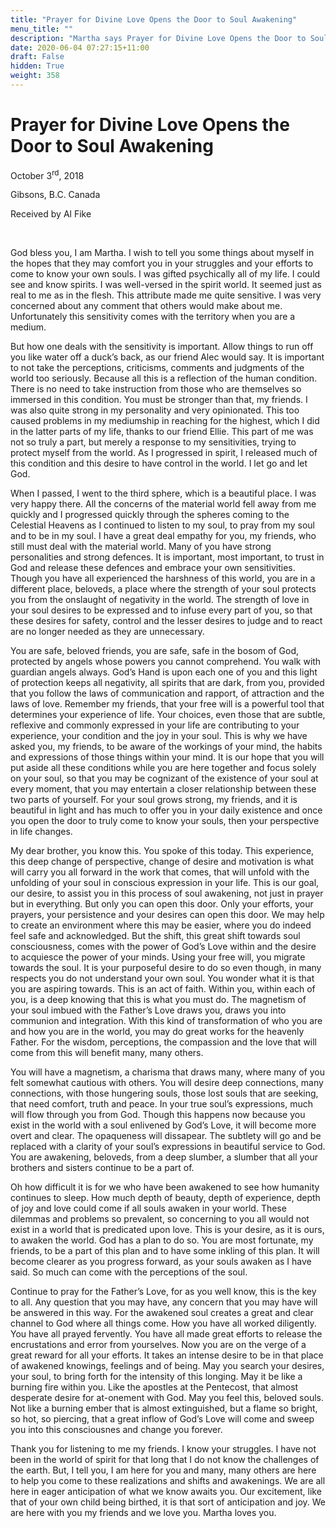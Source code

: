 ```yaml
---
title: "Prayer for Divine Love Opens the Door to Soul Awakening"
menu_title: ""
description: "Martha says Prayer for Divine Love Opens the Door to Soul Awakening"
date: 2020-06-04 07:27:15+11:00
draft: False
hidden: True
weight: 358
---
```

# Prayer for Divine Love Opens the Door to Soul Awakening

October 3<sup>rd</sup>, 2018

Gibsons, B.C. Canada

Received by Al Fike

 

God bless you, I am Martha. I wish to tell you some things about myself in the hopes that they may comfort you in your struggles and your efforts to come to know your own souls. I was gifted psychically all of my life. I could see and know spirits. I was well-versed in the spirit world. It seemed just as real to me as in the flesh. This attribute made me quite sensitive. I was very concerned about any comment that others would make about me. Unfortunately this sensitivity comes with the territory when you are a medium. 

But how one deals with the sensitivity is important. Allow things to run off you like water off a duck’s back, as our friend Alec would say. It is important to not take the perceptions, criticisms, comments and judgments of the world too seriously. Because all this is a reflection of the human condition. There is no need to take instruction from those who are themselves so immersed in this condition. You must be stronger than that, my friends. I was also quite strong in my personality and very opinionated. This too caused problems in my mediumship in reaching for the highest, which I did in the latter parts of my life, thanks to our friend Ellie. This part of me was not so truly a part, but merely a response to my sensitivities, trying to protect myself from the world. As I progressed in spirit, I released much of this condition and this desire to have control in the world. I let go and let God. 

When I passed, I went to the third sphere, which is a beautiful place. I was very happy there. All the concerns of the material world fell away from me quickly and I progressed quickly through the spheres coming to the Celestial Heavens as I continued to listen to my soul, to pray from my soul and to be in my soul. I have a great deal empathy for you, my friends, who still must deal with the material world. Many of you have strong personalities and strong defences. It is important, most important, to trust in God and release these defences and embrace your own sensitivities. Though you have all experienced the harshness of this world, you are in a different place, beloveds, a place where the strength of your soul protects you from the onslaught of negativity in the world. The strength of love in your soul desires to be expressed and to infuse every part of you, so that these desires for safety, control and the lesser desires to judge and to react are no longer needed as they are unnecessary. 

You are safe, beloved friends, you are safe, safe in the bosom of God, protected by angels whose powers you cannot comprehend. You walk with guardian angels always. God’s Hand is upon each one of you and this light of protection keeps all negativity, all spirits that are dark, from you, provided that you follow the laws of communication and rapport, of attraction and the laws of love. Remember my friends, that your free will is a powerful tool that determines your experience of life. Your choices, even those that are subtle, reflexive and commonly expressed in your life are contributing to your experience, your condition and the joy in your soul. This is why we have asked you, my friends, to be aware of the workings of your mind, the habits and expressions of those things within your mind. It is our hope that you will put aside all these conditions while you are here together and focus solely on your soul, so that you may be cognizant of the existence of your soul at every moment, that you may entertain a closer relationship between these two parts of yourself. For your soul grows strong, my friends, and it is beautiful in light and has much to offer you in your daily existence and once you open the door to truly come to know your souls, then your perspective in life changes. 

My dear brother, you know this. You spoke of this today. This experience, this deep change of perspective, change of desire and motivation is what will carry you all forward in the work that comes, that will unfold with the unfolding of your soul in conscious expression in your life. This is our goal, our desire, to assist you in this process of soul awakening, not just in prayer but in everything. But only you can open this door. Only your efforts, your prayers, your persistence and your desires can open this door. We may help to create an environment where this may be easier, where you do indeed feel safe and acknowledged. But the shift, this great shift towards soul consciousness, comes with the power of God’s Love within and the desire to acquiesce the power of your minds. Using your free will, you migrate towards the soul. It is your purposeful desire to do so even though, in many respects you do not understand your own soul. You wonder what it is that you are aspiring towards. This is an act of faith. Within you, within each of you, is a deep knowing that this is what you must do. The magnetism of your soul imbued with the Father’s Love draws you, draws you into communion and integration. With this kind of transformation of who you are and how you are in the world, you may do great works for the heavenly Father. For the wisdom, perceptions, the compassion and the love that will come from this will benefit many, many others.

You will have a magnetism, a charisma that draws many, where many of you felt somewhat cautious with others. You will desire deep connections, many connections, with those hungering souls, those lost souls that are seeking, that need comfort, truth and peace. In your true soul’s expressions, much will flow through you from God. Though this happens now because you exist in the world with a soul enlivened by God’s Love, it will become more overt and clear. The opaqueness will dissapear. The subtlety will go and be replaced with a clarity of your soul’s expressions in beautiful service to God. You are awakening, beloveds, from a deep slumber, a slumber that all your brothers and sisters continue to be a part of. 

Oh how difficult it is for we who have been awakened to see how humanity continues to sleep. How much depth of beauty, depth of experience, depth of joy and love could come if all souls awaken in your world. These dilemmas and problems so prevalent, so concerning to you all would not exist in a world that is predicated upon love. This is your desire, as it is ours, to awaken the world. God has a plan to do so. You are most fortunate, my friends, to be a part of this plan and to have some inkling of this plan. It will become clearer as you progress forward, as your souls awaken as I have said. So much can come with the perceptions of the soul. 

Continue to pray for the Father’s Love, for as you well know, this is the key to all. Any question that you may have, any concern that you may have will be answered in this way. For the awakened soul creates a great and clear channel to God where all things come. How you have all worked diligently. You have all prayed fervently. You have all made great efforts to release the encrustations and error from yourselves. Now you are on the verge of a great reward for all your efforts. It takes an intense desire to be in that place of awakened knowings, feelings and of being. May you search your desires, your soul, to bring forth for the intensity of this longing. May it be like a burning fire within you. Like the apostles at the Pentecost, that almost desperate desire for at-onement with God. May you feel this, beloved souls. Not like a burning ember that is almost extinguished, but a flame so bright, so hot, so piercing, that a great inflow of God’s Love will come and sweep you into this consciousnes and change you forever. 

Thank you for listening to me my friends. I know your struggles. I have not been in the world of spirit for that long that I do not know the challenges of the earth. But, I tell you, I am here for you and many, many others are here to help you come to these realizations and shifts and awakenings. We are all here in eager anticipation of what we know awaits you. Our excitement, like that of your own child being birthed, it is that sort of anticipation and joy.  We are here with you my friends and we love you. Martha loves you.  
